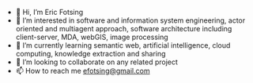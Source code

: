 - 👋 Hi, I’m Eric Fotsing
- 👀 I’m interested in software and information system engineering, actor oriented and multiagent approach, software architecture including client-server, MDA, webGIS, image processing
- 🌱 I’m currently learning semantic web, artificial intelligence, cloud computing, knowledge extraction and sharing
- 💞️ I’m looking to collaborate on any related project
- 📫 How to reach me efotsing@gmail.com

<!---
ericfotsing/ericfotsing is a ✨ special ✨ repository because its `README.md` (this file) appears on your GitHub profile.
You can click the Preview link to take a look at your changes.
--->
